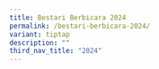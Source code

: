 ```yaml
---
title: Bestari Berbicara 2024
permalink: /bestari-berbicara-2024/
variant: tiptap
description: ""
third_nav_title: "2024"
---
```

